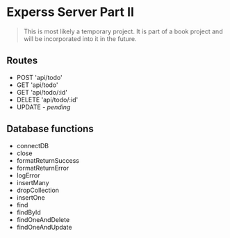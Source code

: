 # Experss Server Part II

> This is most likely a temporary project.
> It is part of a book project and will be incorporated into it in the future.

## Routes
- POST 'api/todo'
- GET 'api/todo'
- GET 'api/todo/:id'
- DELETE 'api/todo/:id'
- UPDATE - _pending_

## Database functions

- connectDB
- close
- formatReturnSuccess
- formatReturnError
- logError
- insertMany
- dropCollection
- insertOne
- find
- findById
- findOneAndDelete
- findOneAndUpdate




